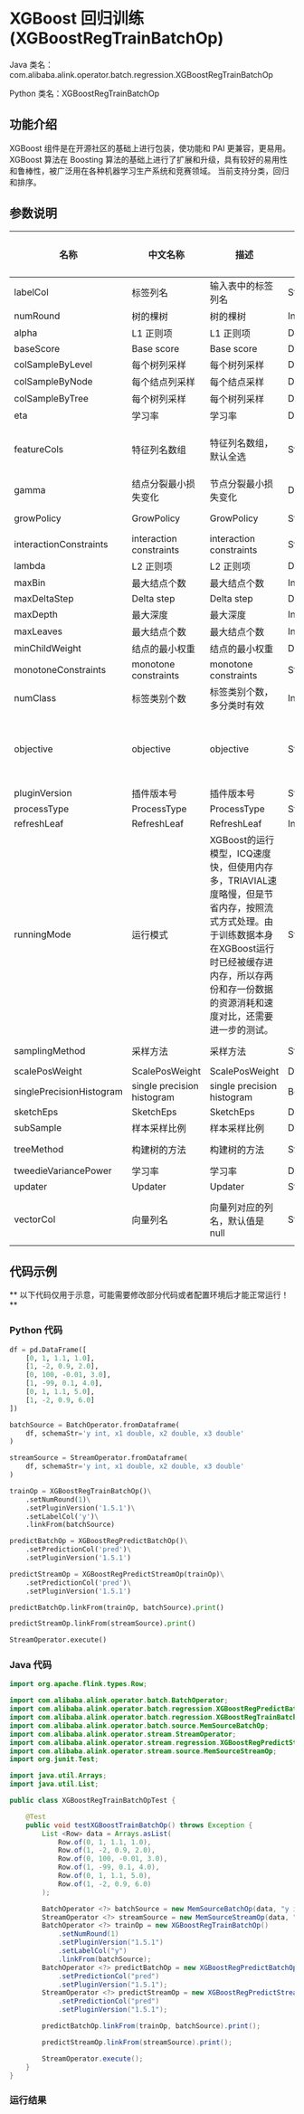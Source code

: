 # XGBoost 回归训练 (XGBoostRegTrainBatchOp)
Java 类名：com.alibaba.alink.operator.batch.regression.XGBoostRegTrainBatchOp

Python 类名：XGBoostRegTrainBatchOp


## 功能介绍
XGBoost 组件是在开源社区的基础上进行包装，使功能和 PAI 更兼容，更易用。
XGBoost 算法在 Boosting 算法的基础上进行了扩展和升级，具有较好的易用性和鲁棒性，被广泛用在各种机器学习生产系统和竞赛领域。
当前支持分类，回归和排序。

## 参数说明

| 名称 | 中文名称 | 描述 | 类型 | 是否必须？ | 取值范围 | 默认值 |
| --- | --- | --- | --- | --- | --- | --- |
| labelCol | 标签列名 | 输入表中的标签列名 | String | ✓ |  |  |
| numRound | 树的棵树 | 树的棵树 | Integer | ✓ |  |  |
| alpha | L1 正则项 | L1 正则项 | Double |  |  | 1.0 |
| baseScore | Base score | Base score | Double |  |  | 0.5 |
| colSampleByLevel | 每个树列采样 | 每个树列采样 | Double |  |  | 1.0 |
| colSampleByNode | 每个结点列采样 | 每个结点采样 | Double |  |  | 1.0 |
| colSampleByTree | 每个树列采样 | 每个树列采样 | Double |  |  | 1.0 |
| eta | 学习率 | 学习率 | Double |  |  | 0.3 |
| featureCols | 特征列名数组 | 特征列名数组，默认全选 | String[] |  | 所选列类型为 [BIGDECIMAL, BIGINTEGER, BYTE, DOUBLE, FLOAT, INTEGER, LONG, SHORT] | null |
| gamma | 结点分裂最小损失变化 | 节点分裂最小损失变化 | Double |  |  | 0.0 |
| growPolicy | GrowPolicy | GrowPolicy | String |  | "DEPTH_WISE", "LOSS_GUIDE" | "DEPTH_WISE" |
| interactionConstraints | interaction constraints | interaction constraints | String |  |  | null |
| lambda | L2 正则项 | L2 正则项 | Double |  |  | 1.0 |
| maxBin | 最大结点个数 | 最大结点个数 | Integer |  |  | 256 |
| maxDeltaStep | Delta step | Delta step | Double |  |  | 0.0 |
| maxDepth | 最大深度 | 最大深度 | Integer |  |  | 6 |
| maxLeaves | 最大结点个数 | 最大结点个数 | Integer |  |  | 0 |
| minChildWeight | 结点的最小权重 | 结点的最小权重 | Double |  |  | 1.0 |
| monotoneConstraints | monotone constraints | monotone constraints | String |  |  | null |
| numClass | 标签类别个数 | 标签类别个数， 多分类时有效 | Integer |  |  | 0 |
| objective | objective | objective | String |  | "REG_SQUAREDERROR", "REG_SQUAREDLOGERROR", "REG_LOGISTIC", "REG_PSEUDOHUBERERROR", "REG_GAMMA", "REG_TWEEDIE" | "REG_SQUAREDERROR" |
| pluginVersion | 插件版本号 | 插件版本号 | String |  |  | "1.5.1" |
| processType | ProcessType | ProcessType | String |  | "DEFAULT", "UPDATE" | "DEFAULT" |
| refreshLeaf | RefreshLeaf | RefreshLeaf | Integer |  |  | 1 |
| runningMode | 运行模式 | XGBoost的运行模型，ICQ速度快，但使用内存多，TRIAVIAL速度略慢，但是节省内存，按照流式方式处理。由于训练数据本身在XGBoost运行时已经被缓存进内存，所以存两份和存一份数据的资源消耗和速度对比，还需要进一步的测试。 | String |  | "ICQ", "TRIVIAL" | "TRIVIAL" |
| samplingMethod | 采样方法 | 采样方法 | String |  | "UNIFORM", "GRADIENT_BASED" | "UNIFORM" |
| scalePosWeight | ScalePosWeight | ScalePosWeight | Double |  |  | 1.0 |
| singlePrecisionHistogram | single precision histogram | single precision histogram | Boolean |  |  | false |
| sketchEps | SketchEps | SketchEps | Double |  |  | 0.03 |
| subSample | 样本采样比例 | 样本采样比例 | Double |  |  | 1.0 |
| treeMethod | 构建树的方法 | 构建树的方法 | String |  | "AUTO", "EXACT", "APPROX", "HIST" | "AUTO" |
| tweedieVariancePower | 学习率 | 学习率 | Double |  |  | 1.5 |
| updater | Updater | Updater | String |  |  | "grow_colmaker,prune" |
| vectorCol | 向量列名 | 向量列对应的列名，默认值是null | String |  | 所选列类型为 [DENSE_VECTOR, SPARSE_VECTOR, STRING, VECTOR] | null |

## 代码示例

** 以下代码仅用于示意，可能需要修改部分代码或者配置环境后才能正常运行！**

### Python 代码

```python
df = pd.DataFrame([
    [0, 1, 1.1, 1.0],
    [1, -2, 0.9, 2.0],
    [0, 100, -0.01, 3.0],
    [1, -99, 0.1, 4.0],
    [0, 1, 1.1, 5.0],
    [1, -2, 0.9, 6.0]
])

batchSource = BatchOperator.fromDataframe(
    df, schemaStr='y int, x1 double, x2 double, x3 double'
)

streamSource = StreamOperator.fromDataframe(
    df, schemaStr='y int, x1 double, x2 double, x3 double'
)

trainOp = XGBoostRegTrainBatchOp()\
    .setNumRound(1)\
    .setPluginVersion('1.5.1')\
    .setLabelCol('y')\
    .linkFrom(batchSource)

predictBatchOp = XGBoostRegPredictBatchOp()\
    .setPredictionCol('pred')\
    .setPluginVersion('1.5.1')

predictStreamOp = XGBoostRegPredictStreamOp(trainOp)\
    .setPredictionCol('pred')\
    .setPluginVersion('1.5.1')

predictBatchOp.linkFrom(trainOp, batchSource).print()

predictStreamOp.linkFrom(streamSource).print()

StreamOperator.execute()
```

### Java 代码
```java
import org.apache.flink.types.Row;

import com.alibaba.alink.operator.batch.BatchOperator;
import com.alibaba.alink.operator.batch.regression.XGBoostRegPredictBatchOp;
import com.alibaba.alink.operator.batch.regression.XGBoostRegTrainBatchOp;
import com.alibaba.alink.operator.batch.source.MemSourceBatchOp;
import com.alibaba.alink.operator.stream.StreamOperator;
import com.alibaba.alink.operator.stream.regression.XGBoostRegPredictStreamOp;
import com.alibaba.alink.operator.stream.source.MemSourceStreamOp;
import org.junit.Test;

import java.util.Arrays;
import java.util.List;

public class XGBoostRegTrainBatchOpTest {

	@Test
	public void testXGBoostTrainBatchOp() throws Exception {
		List <Row> data = Arrays.asList(
			Row.of(0, 1, 1.1, 1.0),
			Row.of(1, -2, 0.9, 2.0),
			Row.of(0, 100, -0.01, 3.0),
			Row.of(1, -99, 0.1, 4.0),
			Row.of(0, 1, 1.1, 5.0),
			Row.of(1, -2, 0.9, 6.0)
		);

		BatchOperator <?> batchSource = new MemSourceBatchOp(data, "y int, x1 int, x2 double, x3 double");
		StreamOperator <?> streamSource = new MemSourceStreamOp(data, "y int, x1 int, x2 double, x3 double");
		BatchOperator <?> trainOp = new XGBoostRegTrainBatchOp()
			.setNumRound(1)
			.setPluginVersion("1.5.1")
			.setLabelCol("y")
			.linkFrom(batchSource);
		BatchOperator <?> predictBatchOp = new XGBoostRegPredictBatchOp()
			.setPredictionCol("pred")
			.setPluginVersion("1.5.1");
		StreamOperator <?> predictStreamOp = new XGBoostRegPredictStreamOp(trainOp)
			.setPredictionCol("pred")
			.setPluginVersion("1.5.1");

		predictBatchOp.linkFrom(trainOp, batchSource).print();

		predictStreamOp.linkFrom(streamSource).print();

		StreamOperator.execute();
	}
}
```
### 运行结果
